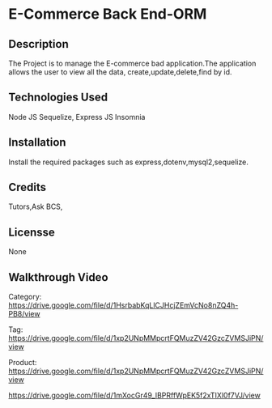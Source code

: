 # E-Commerce Back End-ORM

## Description 

The Project is to manage the E-commerce bad application.The application allows the user to view all the data, create,update,delete,find by id.

## Technologies Used 

Node JS
Sequelize,
Express JS
Insomnia

## Installation

Install the required packages such as express,dotenv,mysql2,sequelize. 

## Credits

Tutors,Ask BCS,

## Licensse

None

## Walkthrough Video


Category: 
https://drive.google.com/file/d/1HsrbabKqLlCJHcjZEmVcNo8nZQ4h-PB8/view

Tag: 
https://drive.google.com/file/d/1xp2UNpMMpcrtFQMuzZV42GzcZVMSJiPN/view

Product: 
https://drive.google.com/file/d/1xp2UNpMMpcrtFQMuzZV42GzcZVMSJiPN/view

https://drive.google.com/file/d/1mXocGr49_IBPRffWpEK5f2xTIXl0f7VJ/view

